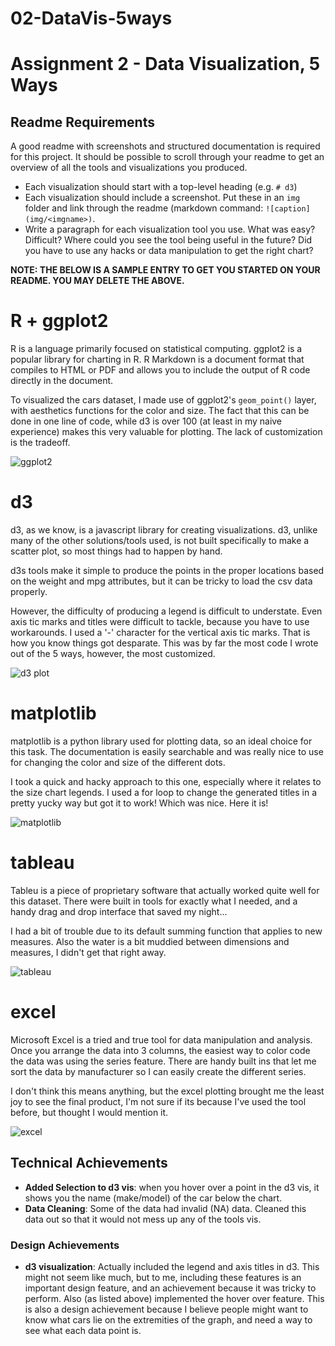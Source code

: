 # 02-DataVis-5ways

Assignment 2 - Data Visualization, 5 Ways  
===

Readme Requirements
---

A good readme with screenshots and structured documentation is required for this project. 
It should be possible to scroll through your readme to get an overview of all the tools and visualizations you produced.

- Each visualization should start with a top-level heading (e.g. `# d3`)
- Each visualization should include a screenshot. Put these in an `img` folder and link through the readme (markdown command: `![caption](img/<imgname>)`.
- Write a paragraph for each visualization tool you use. What was easy? Difficult? Where could you see the tool being useful in the future? Did you have to use any hacks or data manipulation to get the right chart?



**NOTE: THE BELOW IS A SAMPLE ENTRY TO GET YOU STARTED ON YOUR README. YOU MAY DELETE THE ABOVE.**

# R + ggplot2

R is a language primarily focused on statistical computing.
ggplot2 is a popular library for charting in R.
R Markdown is a document format that compiles to HTML or PDF and allows you to include the output of R code directly in the document.

To visualized the cars dataset, I made use of ggplot2's `geom_point()` layer, with aesthetics functions for the color and size.
The fact that this can be done in one line of code, while d3 is over 100 (at least in my naive experience) makes this very valuable for plotting. The lack of customization is the tradeoff. 

![ggplot2](img/myggplot2.PNG)

# d3

d3, as we know, is a javascript library for creating visualizations. d3, unlike many of the other solutions/tools used, is not built specifically to make a scatter plot, so most things had to happen by hand. 

d3s tools make it simple to produce the points in the proper locations based on the weight and mpg attributes, but it can be tricky to load the csv data properly. 

However, the difficulty of producing a legend is difficult to understate. Even axis tic marks and titles were difficult to tackle, because you have to use workarounds. I used a '-' character for the vertical axis tic marks. That is how you know things got desparate. This was by far the most code I wrote out of the 5 ways, however, the most customized. 

![d3 plot](img/d3.PNG)

# matplotlib

matplotlib is a python library used for plotting data, so an ideal choice for this task. The documentation is easily searchable and was really nice to use for changing the color and size of the different dots.

I took a quick and hacky approach to this one, especially where it relates to the size chart legends. I used a for loop to change the generated titles in a pretty yucky way but got it to work! Which was nice.
Here it is!

![matplotlib](img/matplotlib.png)

# tableau

Tableu is a piece of proprietary software that actually worked quite well for this dataset. There were built in tools for exactly what I needed, and a handy drag and drop interface that saved my night...

I had a bit of trouble due to its default summing function that applies to new measures. Also the water is a bit muddied between dimensions and measures, I didn't get that right away. 

![tableau](img/tableau.png)

# excel

Microsoft Excel is a tried and true tool for data manipulation and analysis. Once you arrange the data into 3 columns, the easiest way to color code the data was using the series feature. There are handy built ins that let me sort the data by manufacturer so I can easily create the different series. 

I don't think this means anything, but the excel plotting brought me the least joy to see the final product, I'm not sure if its because I've used the tool before, but thought I would mention it. 

![excel](img/excel.png)





## Technical Achievements
- **Added Selection to d3 vis**: when you hover over a point in the d3 vis, it shows you the name (make/model) of the car below the chart. 
- **Data Cleaning**: Some of the data had invalid (NA) data. Cleaned this data out so that it would not mess up any of the tools vis. 

### Design Achievements
- **d3 visualization**: Actually included the legend and axis titles in d3. This might not seem like much, but to me, including these features is an important design feature, and an achievement because it was tricky to perform. Also (as listed above) implemented the hover over feature. This is also a design achievement because I believe people might want to know what cars lie on the extremities of the graph, and need a way to see what each data point is. 
